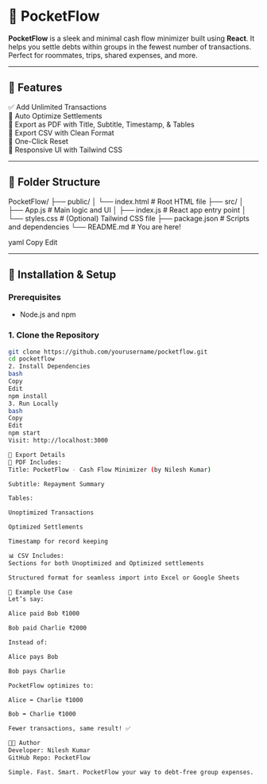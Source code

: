# 🚀 PocketFlow
**PocketFlow** is a sleek and minimal cash flow minimizer built using **React**. It helps you settle debts within groups in the fewest number of transactions. Perfect for roommates, trips, shared expenses, and more.

---

## 🌟 Features

✅ Add Unlimited Transactions  
🧠 Auto Optimize Settlements  
📄 Export as PDF with Title, Subtitle, Timestamp, & Tables  
📁 Export CSV with Clean Format  
🔁 One-Click Reset  
🎨 Responsive UI with Tailwind CSS  

---

## 📂 Folder Structure

PocketFlow/ ├── public/ │ └── index.html # Root HTML file ├── src/ │ ├── App.js # Main logic and UI │ ├── index.js # React app entry point │ └── styles.css # (Optional) Tailwind CSS file ├── package.json # Scripts and dependencies └── README.md # You are here!

yaml
Copy
Edit

---

## 🚀 Installation & Setup

### Prerequisites
- Node.js and npm

### 1. Clone the Repository

```bash
git clone https://github.com/yourusername/pocketflow.git
cd pocketflow
2. Install Dependencies
bash
Copy
Edit
npm install
3. Run Locally
bash
Copy
Edit
npm start
Visit: http://localhost:3000

📄 Export Details
🧾 PDF Includes:
Title: PocketFlow - Cash Flow Minimizer (by Nilesh Kumar)

Subtitle: Repayment Summary

Tables:

Unoptimized Transactions

Optimized Settlements

Timestamp for record keeping

📊 CSV Includes:
Sections for both Unoptimized and Optimized settlements

Structured format for seamless import into Excel or Google Sheets

🧪 Example Use Case
Let’s say:

Alice paid Bob ₹1000

Bob paid Charlie ₹2000

Instead of:

Alice pays Bob

Bob pays Charlie

PocketFlow optimizes to:

Alice ➡️ Charlie ₹1000

Bob ➡️ Charlie ₹1000

Fewer transactions, same result! ✅

👨‍💻 Author
Developer: Nilesh Kumar
GitHub Repo: PocketFlow

Simple. Fast. Smart. PocketFlow your way to debt-free group expenses.
